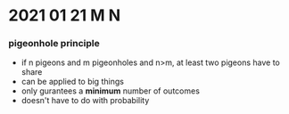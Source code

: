# 2021 01 21 M N 

### pigeonhole principle
- if n pigeons and m pigeonholes and n>m, at least two pigeons have to share
- can be applied to big things
- only gurantees a **minimum** number of outcomes
- doesn't have to do with probability
